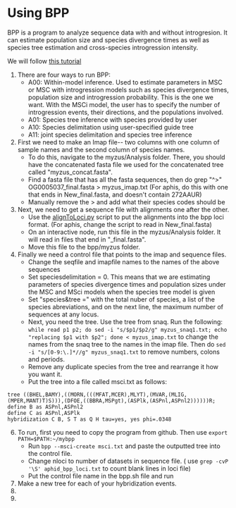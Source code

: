 # Using BPP

BPP is a program to analyze sequence data with and without introgresion. It can estimate population size and species divergence times as well as species tree estimation and cross-species introgression intensity.

We will follow [this tutorial](https://github.com/bpp/bpp-tutorial/wiki)

1) There are four ways to run BPP:
    * A00: Within-model inference. Used to estimate parameters in MSC or MSC with introgression models such as species divergence times, population size and introgression probability. This is the one we want. With the MSCi model, the user has to specify the number of introgression events, their directions, and the populations involved.
    * A01: Species tree inference with species provided by user
    * A10: Species delimitation using user-specified guide tree
    * A11: joint species delimitation and species tree inference
2) First we need to make an Imap file-- two columns with one column of sample names and the second column of species names.
    * To do this, navigate to the myzus/Analysis folder. There, you should have the concatenated fasta file we used for the concatenated tree called "myzus_concat.fasta".
    * Find a fasta file that has all the fasta sequences, then do grep "^>" OG0005037_final.fasta > myzus_imap.txt (For aphis, do this with one that ends in New_final.fasta, and doesn't contain 272AAUR)
    * Manually remove the > and add what their species codes should be
3) Next, we need to get a sequence file with alignments one after the other.
    * Use the [alignToLoci.py](scripts/alignToLoci.py) script to put the alignments into the bpp loci format. (For aphis, change the script to read in New_final.fasta)
    * On an interactive node, run this file in the myzus/Analysis folder. It will read in files that end in "_final.fasta".
    * Move this file to the bpp/myzus folder.
5) Finally we need a control file that points to the imap and sequence files.
    * Change the seqfile and imapfile names to the names of the above sequences
    * Set speciesdelimitation = 0. This means that we are estimating parameters of species divergence times and population sizes under the MSC and MSci models when the species tree model is given
    * Set "species&tree =" with the total nuber of species, a list of the species abreviations, and on the next line, the maximum number of sequences at any locus. 
    * Next, you need the tree. Use the tree from snaq. Run the following: `while read p1 p2; do sed -i "s/$p1/$p2/g" myzus_snaq1.txt; echo "replacing $p1 with $p2"; done < myzus_imap.txt` to change the names from the snaq tree to the names in the imap file. Then do `sed -i "s/[0-9:\.]*//g" myzus_snaq1.txt` to remove numbers, colons and periods.
    * Remove any duplicate species from the tree and rearrange it how you want it.
    * Put the tree into a file called msci.txt as follows:
```
tree ((BHEL,BAMY),((MORN,(((MFAT,MCER),MLYT),(MVAR,(MLIG,(MPER,MANT)T)S))),(DFOE,((BBRA,MSPgt),(ASPlk,(ASPnl,ASPnl2))))))R;
define B as ASPnl,ASPnl2
define C as ASPnl,ASPlk
hybridization C B, S T as Q H tau=yes, yes phi=.0348
```
6) To run, first you need to copy the program from github. Then use `export PATH=$PATH:~/mybpp`
    * Run `bpp ‐‐msci‐create msci.txt` and paste the outputted tree into the control file.
    * Change nloci to number of datasets in sequence file. ( use `grep -cvP '\S' aphid_bpp_loci.txt` to count blank lines in loci file)
    * Put the control file name in the bpp.sh file and run
7) Make a new tree for each of your hybridization events.
8) 
9) 
